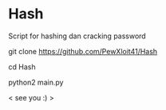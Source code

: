 # Hash
Script for hashing dan cracking password


git clone https://github.com/PewXloit41/Hash

cd Hash

python2 main.py

< see you :) >
